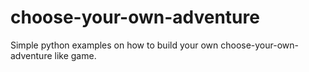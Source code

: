 # choose-your-own-adventure
Simple python examples on how to build your own choose-your-own-adventure like game.
